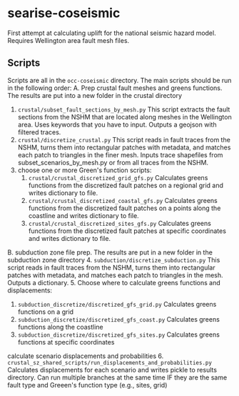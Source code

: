 # searise-coseismic
First attempt at calculating uplift for the national seismic hazard model. Requires Wellington area fault mesh files.

## Scripts
Scripts are all in the `occ-coseismic` directory. The main scripts should be run in the following 
order:
A. Prep crustal fault meshes and greens functions. The results are put into a new folder in the crustal directory
1. `crustal/subset_fault_sections_by_mesh.py` This script extracts the fault sections from the NSHM that are 
   located 
   along meshes in the Wellington area. Uses keywords that you have to input. Outputs a geojson with filtered traces.
2. `crustal/discretize_crustal.py` This script reads in fault traces from the NSHM, turns them into rectangular 
   patches with metadata, and matches each patch to triangles in the finer mesh. Inputs trace shapefiles from 
   subset_scenarios_by_mesh.py or from all  traces from the NSHM.
3. choose one or more Green's function scripts:
   1. `crustal/crustal_discretized_grid_gfs.py` Calculates greens functions from the discretized fault patches on a 
      regional grid and writes dictionary to file.
   2. `crustal/crustal_discretized_coastal_gfs.py` Calculates greens functions from the discretized fault patches 
      on a points along the coastline and writes dictionary to file.
   3. `crustal/crustal_discretized_sites_gfs.py` Calculates greens functions from the discretized fault patches at 
      specific coordinates and writes dictionary to file.
   
B. subduction zone file prep. The results are put in a new folder in the subduction zone directory
4. `subduction/discretize_subduction.py` This script reads in fault traces from the NSHM, turns them into 
   rectangular patches with metadata, and matches each patch to triangles in the mesh. Outputs a dictionary.
5. Choose where to calculate greens functions and displacements:
   1. `subduction_discretize/discretized_gfs_grid.py` Calculates greens functions on a grid
   2. `subduction_discretize/discretized_gfs_coast.py` Calculates greens functions along the coastline
   3. `subduction_discretize/discretized_gfs_sites.py` Calculates greens functions at specific coordinates

calculate scenario displacements and probabilities
6. `crustal_sz_shared_scripts/run_displacements_and_probabilities.py` Calculates displacements for each scenario and writes 
   pickle to results directory. Can run multiple branches at the same time IF they are the same fault type and 
   Greeen's function type (e.g., sites, grid)
   


